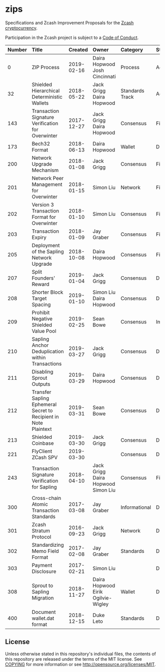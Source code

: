 zips
====

Specifications and Zcash Improvement Proposals for the
[Zcash cryptocurrency](https://z.cash/).

Participation in the Zcash project is subject to a
[Code of Conduct](https://github.com/zcash/zcash/blob/master/code_of_conduct.md).

| Number | Title                                                            | Created    | Owner                                    | Category        | Status      |
| :----- | :--------------------------------------------------------------- | :--------- | :--------------------------------------- | :-------------- | :---------- |
| 0      | ZIP Process                                                      | 2019-02-16 | Daira Hopwood<br>Josh Cincinnati         | Process         | Active      |
| 32     | Shielded Hierarchical Deterministic Wallets                      | 2018-05-22 | Jack Grigg<br>Daira Hopwood              | Standards Track | Active      |
| 143    | Transaction Signature Verification for Overwinter                | 2017-12-27 | Jack Grigg<br>Daira Hopwood              | Consensus       | Final       |
| 173    | Bech32 Format                                                    | 2018-06-13 | Daira Hopwood                            | Wallet          | Draft       |
| 200    | Network Upgrade Mechanism                                        | 2018-01-08 | Jack Grigg                               | Consensus       | Final       |
| 201    | Network Peer Management for Overwinter                           | 2018-01-15 | Simon Liu                                | Network         | Final       |
| 202    | Version 3 Transaction Format for Overwinter                      | 2018-01-10 | Simon Liu                                | Consensus       | Final       |
| 203    | Transaction Expiry                                               | 2018-01-09 | Jay Graber                               | Consensus       | Final       |
| 205    | Deployment of the Sapling Network Upgrade                        | 2018-10-08 | Daira Hopwood                            | Consensus       | Final       |
| 207    | Split Founders' Reward                                           | 2019-01-04 | Jack Grigg                               | Consensus       | Draft       |
| 208    | Shorter Block Target Spacing                                     | 2019-01-10 | Simon Liu<br>Daira Hopwood               | Consensus       | Draft       |
| 209    | Prohibit Negative Shielded Value Pool                            | 2019-02-25 | Sean Bowe                                | Consensus       | Implemented |
| 210    | Sapling Anchor Deduplication within Transactions                 | 2019-03-27 | Jack Grigg                               | Consensus       | Draft       |
| 211    | Disabling Sprout Outputs                                         | 2019-03-29 | Daira Hopwood                            | Consensus       | Draft       |
| 212    | Transfer Sapling Ephemeral Secret to Recipient in Note Plaintext | 2019-03-31 | Sean Bowe                                | Consensus       | Draft       |
| 213    | Shielded Coinbase                                                | 2019-03-30 | Jack Grigg                               | Consensus       | Draft       |
| 221    | FlyClient ZCash SPV                                              | 2019-03-30 |                                          | Consensus       | Draft       |
| 243    | Transaction Signature Verification for Sapling                   | 2018-04-10 | Jack Grigg<br>Daira Hopwood<br>Simon Liu | Consensus       | Final       |
| 300    | Cross-chain Atomic Transaction Standards                         | 2017-03-08 | Jay Graber                               | Informational   | Draft       |
| 301    | Zcash Stratum Protocol                                           | 2016-09-23 | Jack Grigg                               | Network         | Draft       |
| 302    | Standardizing Memo Field Format                                  | 2017-02-08 | Jay Graber                               | Standards       | Draft       |
| 303    | Payment Disclosure                                               | 2017-02-21 | Simon Liu                                |                 | Draft       |
| 308    | Sprout to Sapling Migration                                      | 2018-11-27 | Daira Hopwood<br>Eirik Ogilvie-Wigley    | Wallet          | Draft       |
| 400    | Document wallet.dat format                                       | 2018-12-15 | Duke Leto                                | Standards       | Draft       |

License
-------

Unless otherwise stated in this repository's individual files, the contents of this repository are released under the terms of the MIT license.
See [COPYING](COPYING) for more information or see http://opensource.org/licenses/MIT.
